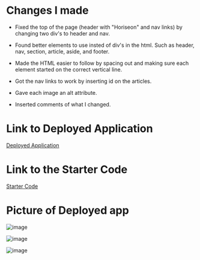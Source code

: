 # Changes I made
- Fixed the top of the page (header with "Horiseon" and nav links) by changing two div's to header and nav.

- Found better elements to use insted of div's in the html. Such as header, nav, section, article, aside, and footer.

- Made the HTML easier to follow by spacing out and making sure each element started on the correct vertical line.

- Got the nav links to work by inserting id on the articles.

- Gave each image an alt attribute.

- Inserted comments of what I changed.



# Link to Deployed Application
[Deployed Application](https://krosengr4.github.io/Accessability/)

# Link to the Starter Code
[Starter Code](https://github.com/coding-boot-camp/urban-octo-telegram)

# Picture of Deployed app
![image](https://github.com/krosengr4/Accessability/assets/139993281/7c30fa3b-8519-4b11-b77f-538a1553ea8c)

![image](https://github.com/krosengr4/Accessability/assets/139993281/940eb3d2-6b70-48f3-8779-09267c148a9e)

![image](https://github.com/krosengr4/Accessability/assets/139993281/084a3000-c539-4a9d-a009-049dd214195e)

 
